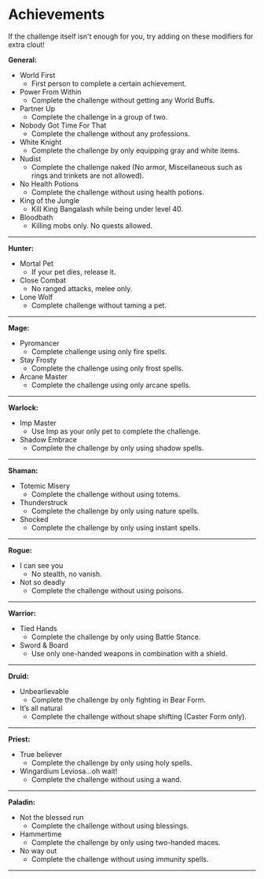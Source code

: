 # Achievements

If the challenge itself isn't enough for you, try adding on these modifiers for extra clout!

**General:**
- World First
  - First person to complete a certain achievement.
- Power From Within
  - Complete the challenge without getting any World Buffs.
- Partner Up
  - Complete the challenge in a group of two.
- Nobody Got Time For That
  - Complete the challenge without any professions.
- White Knight
  - Complete the challenge by only equipping gray and white items.
- Nudist
  - Complete the challenge naked (No armor, Miscellaneous such as rings and trinkets are not allowed).
- No Health Potions
  - Complete the challenge without using health potions.
- King of the Jungle
  - Kill King Bangalash while being under level 40.
- Bloodbath
  - Killing mobs only. No quests allowed.

---

**Hunter:**
- Mortal Pet
  - If your pet dies, release it.
- Close Combat
  - No ranged attacks, melee only.
- Lone Wolf
	- Complete challenge without taming a pet.

---

**Mage:**
- Pyromancer
	- Complete challenge using only fire spells.
- Stay Frosty
	- Complete the challenge using only frost spells.
- Arcane Master
	- Complete the challenge using only arcane spells.

---

**Warlock:**
- Imp Master
	- Use Imp as your only pet to complete the challenge.
- Shadow Embrace
	- Complete the challenge by only using shadow spells.

---

**Shaman:**
- Totemic Misery
	- Complete the challenge without using totems.
- Thunderstruck
	- Complete the challenge by only using nature spells.
- Shocked
	- Complete the challenge by only using instant spells.

---

**Rogue:**
- I can see you
	- No stealth, no vanish.
- Not so deadly
	- Complete the challenge without using poisons.

---

**Warrior:**
- Tied Hands
	- Complete the challenge by only using Battle Stance.
- Sword & Board
	- Use only one-handed weapons in combination with a shield.

---

**Druid:**
- Unbearlievable
	- Complete the challenge by only fighting in Bear Form.
- It’s all natural
	- Complete the challenge without shape shifting (Caster Form only).

---

**Priest:**
- True believer
	- Complete the challenge by only using holy spells.
- Wingardium Leviosa…oh wait!
	- Complete the challenge without using a wand.

---

**Paladin:**
- Not the blessed run
	- Complete the challenge without using blessings.
- Hammertime
	- Complete the challenge by only using two-handed maces.
- No way out
	- Complete the challenge without using immunity spells.

---
